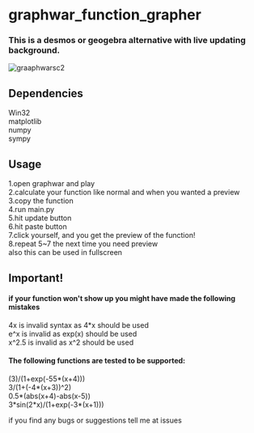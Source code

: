 # graphwar_function_grapher  
### This is a desmos or geogebra alternative with live updating background.
![graaphwarsc2](https://user-images.githubusercontent.com/81552194/181109910-33740a83-34f2-432d-8509-f7f28dd0f7a8.png)
## Dependencies  
Win32  
matplotlib  
numpy  
sympy  
## Usage
1.open graphwar and play  
2.calculate your function like normal and when you wanted a preview  
3.copy the function  
4.run main.py  
5.hit update button  
6.hit paste button  
7.click yourself, and you get the preview of the function!  
8.repeat 5~7 the next time you need preview  
also this can be used in fullscreen
## Important!  
#### if your function won't show up you might have made the following mistakes
4x is invalid syntax as 4\*x should be used  
e^x is invalid as exp(x) should be used  
x^2.5 is invalid as x^2 should be used  

#### The following functions are tested to be supported:  
(3)/(1+exp(-55\*(x+4)))  
3/(1+(-4\*(x+3))^2)  
0.5\*(abs(x+4)-abs(x-5))  
3\*sin(2\*x)/(1+exp(-3\*(x+1)))  

if you find any bugs or suggestions tell me at issues  
